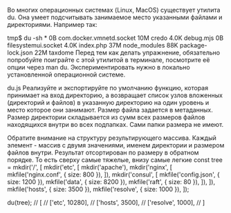 Во многих операционных системах (Linux, MacOS) существует утилита du. 
Она умеет подсчитывать занимаемое место указанными файлами и директориями. Например так:

 tmp$ du -sh *
  0B    com.docker.vmnetd.socket
 10M    credo
4.0K    debug.mjs
  0B    filesystemui.socket
4.0K    index.php
 37M    node_modules
 88K    package-lock.json
 22M    taxdome
Перед тем как делать упражнение, обязательно попробуйте поиграйте с этой утилитой в терминале, 
посмотрите её опции через man du. Экспериментировать нужно в локально установленной операционной системе.

du.js
Реализуйте и экспортируйте по умолчанию функцию, которая принимает на вход директорию, 
а возвращает список узлов вложенных (директорий и файлов) в указанную директорию на один уровень 
и место которое они занимают. Размер файла задается в метаданных. 
Размер директории складывается из сумм всех размеров файлов находящихся внутри во всех подпапках. 
Сами папки размера не имеют.

Обратите внимание на структуру результирующего массива. 
Каждый элемент - массив с двумя значениями, именем директории и размером файлов внутри.
Результат отсортирован по размеру в обратном порядке. То есть сверху самые тяжелые, внизу самые легкие
const tree = mkdir('/', [
  mkdir('etc', [
    mkdir('apache'),
    mkdir('nginx', [
      mkfile('nginx.conf', { size: 800 }),
    ]),
    mkdir('consul', [
      mkfile('config.json', { size: 1200 }),
      mkfile('data', { size: 8200 }),
      mkfile('raft', { size: 80 }),
    ]),
  ]),
  mkfile('hosts', { size: 3500 }),
  mkfile('resolve', { size: 1000 }),
]);

du(tree);
// [
//   ['etc', 10280],
//   ['hosts', 3500],
//   ['resolve', 1000],
// ]